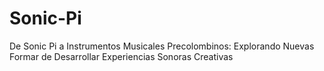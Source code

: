 # Sonic-Pi
De Sonic Pi a Instrumentos Musicales Precolombinos: Explorando Nuevas Formar de Desarrollar Experiencias Sonoras Creativas
